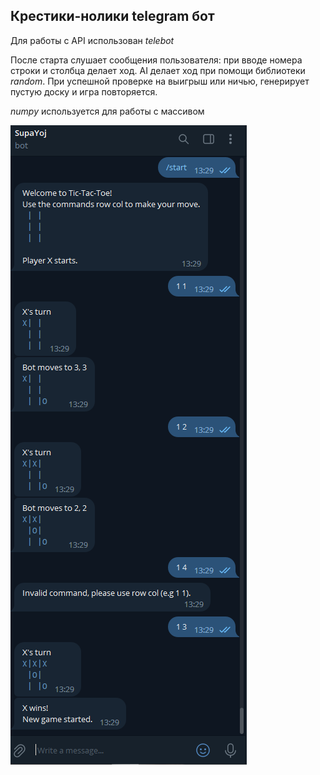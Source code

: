 ## Крестики-нолики telegram бот

Для работы с API использован *telebot*

После старта слушает сообщения пользователя: при вводе номера строки и столбца делает ход. AI делает ход при помощи библиотеки *random*. При успешной проверке на выигрыш или ничью, генерирует пустую доску и игра повторяется.

*numpy* используется для работы с массивом 

![Пример работы бота](https://github.com/Kroilov/py_edu/blob/main/practice_09/example_scr.png)